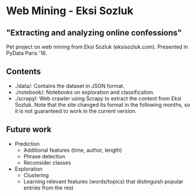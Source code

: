 # Web Mining - Eksi Sozluk
## "Extracting and analyzing online confessions"

Pet project on web mining from Eksi Sozluk (eksisozluk.com). Presented in PyData Paris '16.

## Contents
- ./data/: Contains the dataset in JSON format.
- ./notebook/: Notebooks on exploration and classification.
- ./scrapy/: Web crawler using Scrapy to extract the content from Eksi Sozluk. Note that the site changed its format in the following months, so it is not guaranteed to work in the current version.


## Future work
- Prediction
  - Additional features (time, author, length)
  - Phrase detection
  - Reconsider classes
- Exploration
  - Clustering
  - Learning relevant features (words/topics) that distinguish popular entries from the rest

  
